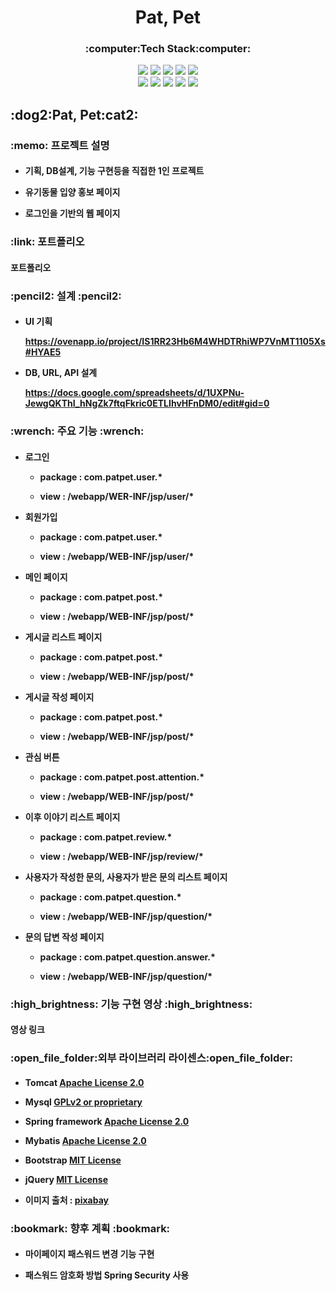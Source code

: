 <h1 align="center"> Pat, Pet </h1>

<h3 align="center">:computer:Tech Stack:computer:</h3>
<div align="center">
   <img src="https://img.shields.io/badge/Java-FF7800?style=for-the-badge&logo=Java&logoColor=white"/>
   <img src="https://img.shields.io/badge/JavaScript-F7DF1E?style=for-the-badge&logo=JavaScript&logoColor=black"/>
   <img src="https://img.shields.io/badge/HTML5-E34F26?style=for-the-badge&logo=HTML5&logoColor=white"/>
   <img src="https://img.shields.io/badge/CSS3-E03C31?style=for-the-badge&logo=CSS3&logoColor=white"/>
   <img src="https://img.shields.io/badge/jQuery-4053D6?style=for-the-badge&logo=jQuery&logoColor=white"/>
</div>

<div align="center">
   <img src="https://img.shields.io/badge/Eclipse IDE-2C2255?style=for-the-badge&logo=Eclipse IDE&logoColor=white"/>
   <img src="https://img.shields.io/badge/Bootstrap-7952B3?style=for-the-badge&logo=Bootstrap&logoColor=white"/>
   <img src="https://img.shields.io/badge/Spring-6DB33F?style=for-the-badge&logo=Spring&logoColor=white"/>
   <img src="https://img.shields.io/badge/MySQL-4479A1?style=for-the-badge&logo=MySQL&logoColor=white"/>
   <img src="https://img.shields.io/badge/AWS-232F3E?style=for-the-badge&logo=Amazon AWS&logoColor=white"/>
</div>


<h2>:dog2:Pat, Pet:cat2:</h2>

<div>
  <h3>:memo: 프로젝트 설명</h3>
  <h4>
  
  * 기획, DB설계, 기능 구현등을 직접한 1인 프로젝트
  
  * 유기동물 입양 홍보 페이지
  
  * 로그인을 기반의 웹 페이지
  
  </h4>
  
</div>

<h3>:link: 포트폴리오</h3>
<h4>포트폴리오</h4>

<div>
  <h3>:pencil2: 설계 :pencil2:</h3>
  <h4>
    
   * UI 기획
   
     <https://ovenapp.io/project/IS1RR23Hb6M4WHDTRhiWP7VnMT1105Xs#HYAE5>
     
   * DB, URL, API 설계
   
     <https://docs.google.com/spreadsheets/d/1UXPNu-JewgQKThI_hNgZk7ftqFkric0ETLIhvHFnDM0/edit#gid=0>
     
  </h4>
</div>

<div>
  <h3>:wrench: 주요 기능 :wrench:</h3>
  <h4>
  
  * 로그인
  
    * package : com.patpet.user.*
    
    * view : /webapp/WER-INF/jsp/user/*
    
  * 회원가입
    
    * package : com.patpet.user.*
    
    * view : /webapp/WEB-INF/jsp/user/*
    
  * 메인 페이지
  
    * package : com.patpet.post.*
    
    * view : /webapp/WEB-INF/jsp/post/*
    
  * 게시글 리스트 페이지
  
    * package : com.patpet.post.*
    
    * view : /webapp/WEB-INF/jsp/post/*
    
  * 게시글 작성 페이지
  
    * package : com.patpet.post.*
    
    * view : /webapp/WEB-INF/jsp/post/*
    
  * 관심 버튼
  
    * package : com.patpet.post.attention.*
    
    * view : /webapp/WEB-INF/jsp/post/*
    
  * 이후 이야기 리스트 페이지
  
    * package : com.patpet.review.*
    
    * view : /webapp/WEB-INF/jsp/review/*
    
  * 사용자가 작성한 문의, 사용자가 받은 문의 리스트 페이지
  
    * package : com.patpet.question.*
    
    * view : /webapp/WEB-INF/jsp/question/*
    
  * 문의 답변 작성 페이지
  
    * package : com.patpet.question.answer.*
    
    * view : /webapp/WEB-INF/jsp/question/*
  
  </h4>
  
</div>

<div>
    <h3>:high_brightness: 기능 구현 영상 :high_brightness:</h3>
    <h4>영상 링크</h4>
</div>

<div>
<h3>:open_file_folder:외부 라이브러리 라이센스:open_file_folder:</h3>
<h4>

* Tomcat [Apache License 2.0](https://tomcat.apache.org/)

* Mysql [GPLv2 or proprietary](https://www.mysql.com/)

* Spring framework [Apache License 2.0](https://spring.io/)

* Mybatis [Apache License 2.0](https://mybatis.org/mybatis-3/)

* Bootstrap [MIT License](https://getbootstrap.com/)

* jQuery [MIT License](https://jquery.com/)

* 이미지 출처 : [pixabay](https://pixabay.com/ko/)

</h4>
</div>

<div>
   
<h3>:bookmark: 향후 계획 :bookmark:</h3>
<h4>

* 마이페이지 패스워드 변경 기능 구현

* 패스워드 암호화 방법 Spring Security 사용

</h4>
</div>
